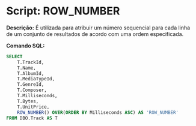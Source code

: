 # Script: ROW_NUMBER

**Descrição:** É utilizada para atribuir um número sequencial para cada linha de um conjunto de resultados de acordo com uma ordem especificada.

**Comando SQL:**
```SQL
SELECT 
	T.TrackId,
	T.Name,
	T.AlbumId,
	T.MediaTypeId,
	T.GenreId,
	T.Composer,
	T.Milliseconds,
	T.Bytes,
	T.UnitPrice,
	ROW_NUMBER() OVER(ORDER BY Milliseconds ASC) AS 'ROW_NUMBER'
FROM DBO.Track AS T
